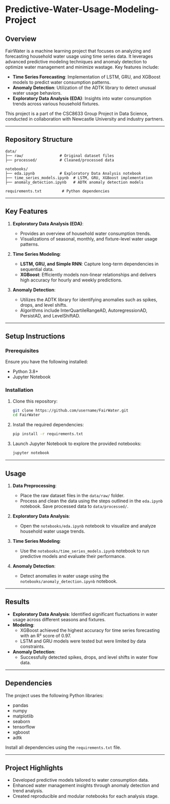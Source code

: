 # Predictive-Water-Usage-Modeling-Project
## Overview
FairWater is a machine learning project that focuses on analyzing and forecasting household water usage using time series data. It leverages advanced predictive modeling techniques and anomaly detection to optimize water management and minimize wastage. Key features include:

- **Time Series Forecasting**: Implementation of LSTM, GRU, and XGBoost models to predict water consumption patterns.
- **Anomaly Detection**: Utilization of the ADTK library to detect unusual water usage behaviors.
- **Exploratory Data Analysis (EDA)**: Insights into water consumption trends across various household fixtures.

This project is a part of the CSC8633 Group Project in Data Science, conducted in collaboration with Newcastle University and industry partners.

---

## Repository Structure
```
data/
├── raw/                # Original dataset files
├── processed/          # Cleaned/processed data

notebooks/
├── eda.ipynb           # Exploratory Data Analysis notebook
├── time_series_models.ipynb  # LSTM, GRU, XGBoost implementation
├── anomaly_detection.ipynb   # ADTK anomaly detection models

requirements.txt         # Python dependencies
```

---

## Key Features
1. **Exploratory Data Analysis (EDA)**:
   - Provides an overview of household water consumption trends.
   - Visualizations of seasonal, monthly, and fixture-level water usage patterns.

2. **Time Series Modeling**:
   - **LSTM, GRU, and Simple RNN**: Capture long-term dependencies in sequential data.
   - **XGBoost**: Efficiently models non-linear relationships and delivers high accuracy for hourly and weekly predictions.

3. **Anomaly Detection**:
   - Utilizes the ADTK library for identifying anomalies such as spikes, drops, and level shifts.
   - Algorithms include InterQuartileRangeAD, AutoregressionAD, PersistAD, and LevelShiftAD.

---

## Setup Instructions

### Prerequisites
Ensure you have the following installed:
- Python 3.8+
- Jupyter Notebook

### Installation
1. Clone this repository:
   ```bash
   git clone https://github.com/username/FairWater.git
   cd FairWater
   ```
2. Install the required dependencies:
   ```bash
   pip install -r requirements.txt
   ```

3. Launch Jupyter Notebook to explore the provided notebooks:
   ```bash
   jupyter notebook
   ```

---

## Usage
1. **Data Preprocessing**:
   - Place the raw dataset files in the `data/raw/` folder.
   - Process and clean the data using the steps outlined in the `eda.ipynb` notebook. Save processed data to `data/processed/`.

2. **Exploratory Data Analysis**:
   - Open the `notebooks/eda.ipynb` notebook to visualize and analyze household water usage trends.

3. **Time Series Modeling**:
   - Use the `notebooks/time_series_models.ipynb` notebook to run predictive models and evaluate their performance.

4. **Anomaly Detection**:
   - Detect anomalies in water usage using the `notebooks/anomaly_detection.ipynb` notebook.

---

## Results
- **Exploratory Data Analysis**: Identified significant fluctuations in water usage across different seasons and fixtures.
- **Modeling**:
   - XGBoost achieved the highest accuracy for time series forecasting with an R² score of 0.97.
   - LSTM and GRU models were tested but were limited by data constraints.
- **Anomaly Detection**:
   - Successfully detected spikes, drops, and level shifts in water flow data.

---

## Dependencies
The project uses the following Python libraries:
- pandas
- numpy
- matplotlib
- seaborn
- tensorflow
- xgboost
- adtk

Install all dependencies using the `requirements.txt` file.

---

## Project Highlights
- Developed predictive models tailored to water consumption data.
- Enhanced water management insights through anomaly detection and trend analysis.
- Created reproducible and modular notebooks for each analysis stage.

